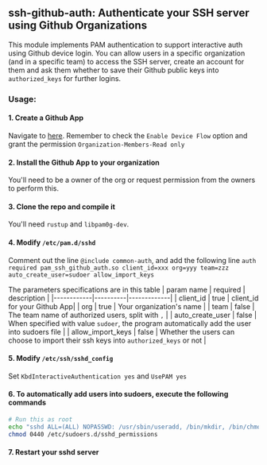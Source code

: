 ## ssh-github-auth: Authenticate your SSH server using Github Organizations


This module implements PAM authentication to support interactive auth using Github device login.
You can allow users in a specific organization (and in a specific team) to access the SSH server, create an account for them and ask them whether to save their Github public keys into `authorized_keys` for further logins.

### Usage:
#### 1. Create a Github App 
Navigate to [here](https://github.com/settings/apps/new). Remember to check the `Enable Device Flow` option and grant the permission `Organization-Members-Read only`
#### 2. Install the Github App to your organization
You'll need to be a owner of the org or request permission from the owners to perform this.
#### 3. Clone the repo and compile it
You'll need `rustup` and `libpam0g-dev`.
#### 4. Modify `/etc/pam.d/sshd`
Comment out the line `@include common-auth`, and add the following line 
`auth required pam_ssh_github_auth.so client_id=xxx org=yyy team=zzz auto_create_user=sudoer allow_import_keys`

The parameters specifications are in this table
| param name | required | description |
|------------|----------|-------------|
| client_id | true | client_id for your Github App|
| org | true | Your organization's name |
| team | false | The team name of authorized users, split with `,` |
| auto_create_user | false | When specified with value `sudoer`, the program automatically add the user into sudoers file |
| allow_import_keys | false | Whether the users can choose to import their ssh keys into `authorized_keys` or not |

#### 5. Modify `/etc/ssh/sshd_config`
Set `KbdInteractiveAuthentication yes` and `UsePAM yes`

#### 6. To automatically add users into sudoers, execute the following commands
```sh
# Run this as root
echo "sshd ALL=(ALL) NOPASSWD: /usr/sbin/useradd, /bin/mkdir, /bin/chmod, /bin/chown, /bin/mv, /usr/bin/visudo, /bin/bash -c echo*, /bin/cat, /bin/touch, /bin/rm" > /etc/sudoers.d/sshd_permissions
chmod 0440 /etc/sudoers.d/sshd_permissions
```

#### 7. Restart your sshd server
